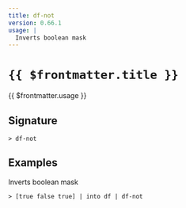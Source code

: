 ```yaml
---
title: df-not
version: 0.66.1
usage: |
  Inverts boolean mask
---
```


# <code>{{ $frontmatter.title }}</code>

<div style='white-space: pre-wrap;'>{{ $frontmatter.usage }}</div>

## Signature

```> df-not ```

## Examples

Inverts boolean mask
```shell
> [true false true] | into df | df-not
```
